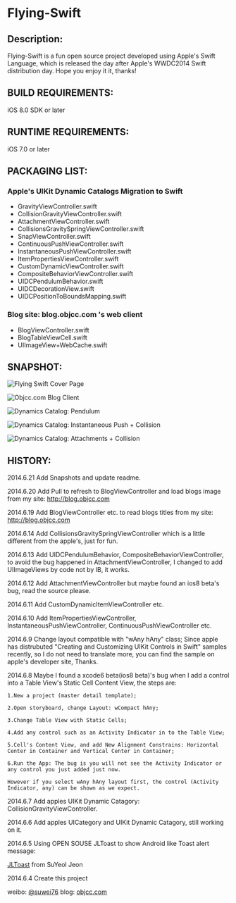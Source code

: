 Flying-Swift
============

Description:
-------------

Flying-Swift is a fun open source project developed using Apple's Swift
Language, which is released the day after Apple's WWDC2014 Swift distribution day. Hope you enjoy it it, thanks!


BUILD REQUIREMENTS:
-------------

iOS 8.0 SDK or later
 

RUNTIME REQUIREMENTS:
-------------

iOS 7.0 or later


PACKAGING LIST:
-------------

### Apple's UIKit Dynamic Catalogs Migration to Swift ######

*  GravityViewController.swift
*  CollisionGravityViewController.swift
*  AttachmentViewController.swift
*  CollisionsGravitySpringViewController.swift
*  SnapViewController.swift
*  ContinuousPushViewController.swift
*  InstantaneousPushViewController.swift
*  ItemPropertiesViewController.swift
*  CustomDynamicViewController.swift
*  CompositeBehaviorViewController.swift
*  UIDCPendulumBehavior.swift
*  UIDCDecorationView.swift
*  UIDCPositionToBoundsMapping.swift


### Blog site: blog.objcc.com 's web client ######

*  BlogViewController.swift
*  BlogTableViewCell.swift
*  UIImageView+WebCache.swift


SNAPSHOT:
-------------

![Flying Swift Cover Page](http://blog.objcc.com/wp-content/uploads/2014/06/flying-swift-intro-5-191x300.png)

![Objcc.com Blog Client ](http://blog.objcc.com/wp-content/uploads/2014/06/flying-swift-intro-4.png)

![Dynamics Catalog: Pendulum](http://blog.objcc.com/wp-content/uploads/2014/06/flying-swift-intro-3-191x300.png)

![Dynamics Catalog: Instantaneous Push + Collision](http://blog.objcc.com/wp-content/uploads/2014/06/flying-swift-intro-3-191x300.png)

![Dynamics Catalog: Attachments + Collision](http://blog.objcc.com/wp-content/uploads/2014/06/flying-swift-intro-3-191x300.png)


HISTORY:
-------------
2014.6.21 Add Snapshots and update readme.

2014.6.20 Add Pull to refresh to BlogViewController and load blogs image from my site: http://blog.objcc.com

2014.6.19 Add BlogViewController etc. to read blogs titles from my site: http://blog.objcc.com

2014.6.14 Add CollisionsGravitySpringViewController which is a little
different from the apple's, just for fun.

2014.6.13 Add UIDCPendulumBehavior, CompositeBehaviorViewController, to avoid the bug happened in AttachmentViewController, I changed to add UIImageViews by code not by IB, it works.

2014.6.12 Add AttachmentViewController but maybe found an ios8 beta's bug, read the source please.

2014.6.11 Add CustomDynamicItemViewController etc.

2014.6.10 Add ItemPropertiesViewController, InstantaneousPushViewController, ContinuousPushViewController etc.

2014.6.9 Change layout compatible with "wAny hAny" class; Since apple has distrubuted "Creating and Customizing UIKit Controls in Swift" samples recently, so I do not need to translate more, you can find the sample on apple's developer site, Thanks.

2014.6.8 Maybe I found a xcode6 beta(ios8 beta)'s bug when I add a control into a Table View's Static Cell Content View, the steps are: 

    1.New a project (master detail template); 

    2.Open storyboard, change Layout: wCompact hAny; 

    3.Change Table View with Static Cells; 

    4.Add any control such as an Activity Indicator in to the Table View;

    5.Cell's Content View, and add New Alignment Constrains: Horizontal Center in Container and Vertical Center in Container;

    6.Run the App: The bug is you will not see the Activity Indicator or any control you just added just now.

    However if you select wAny hAny layout first, the control (Activity Indicator, any) can be shown as we expect.

2014.6.7 Add apples UIKit Dynamic Catagory: CollisionGravityViewController.

2014.6.6 Add apples UICategory and UIKit Dynamic Catagory, still working on it.

2014.6.5 Using OPEN SOUSE JLToast to show Android like Toast alert
message: 

[JLToast] from SuYeol Jeon

2014.6.4 Create this project 

weibo: [@suwei76][1]
blog: [objcc.com][2]

[1]: http://weibo.com/objcc "suwei76"
[2]: http://objcc.com "OBJCC.COM"
[JLToast]: https://github.com/devxoul/JLToast "JLToast"
